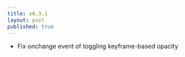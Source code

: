 ```yaml
---
title: v0.3.1
layout: post
published: true
---
```


- Fix onchange event of toggling keyframe-based opacity